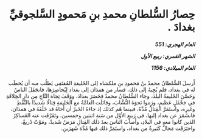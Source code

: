 <h1 dir="rtl">حِصارُ السُّلطانِ محمدِ بنِ مَحمودٍ السَّلجوقيِّ بغدادَ .</h1>

<h5 dir="rtl">العام الهجري:  551

الشهر القمري: ربيع الأول

العام الميلادي: 1156</h5>

<p dir="rtl">أَرسلَ السُّلطانُ محمدُ بنُ مَحمودِ بنِ ملكشاه إلى الخَليفةِ المُقتَفِي يَطلُب منه أن يُخطَب له في بغداد، فلم يُجِبهُ إلى ذلك، فسار من همذان إلى بغداد لِيُحاصِرَها، فانجَفَلَ الناسُ وحَصَّنَ الخَليفةُ البلدَ، وجاء السُّلطانُ محمدُ فحَصَرَ بغدادَ، ووَقَفَ تِجاهَ التَّاجِ مِن دارِ الخِلافَةِ في جَحْفَلٍ عَظيمٍ، ورَموا نَحوَهُ النُّشَّابَ، وقاتَلَت العامَّةُ مع الخَليفةِ قِتالًا شَديدًا بالنِّفْطِ وغَيرِه، واستَمَرَّ القِتالُ مُدَّةً، فبينما هُم كذلك إذ جاءَهُ الخَبرُ أن أَخاهُ قد خَلَفَهُ في همذان، فانشَمَرَ عن بغداد إليها، في رَبيعٍ الأوَّل من سَنةِ اثنتين وخمسين، وتَفَرَّقَت عنه العَساكِرُ الذين كانوا معه في البلادِ، وأَصابَ الناسَ بعدَ ذلك القِتالِ مَرَضٌ شَديدٌ، ومَوْتٌ ذَريعٌ، واحتَرَقَت مَحالٌّ كَثيرةٌ من بغداد، واستَمَرَّ ذلك فيها مُدَّةَ شَهرَينِ.</p></br>
